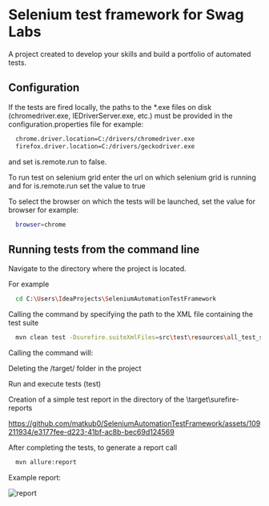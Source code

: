 # Selenium test framework for Swag Labs

A project created to develop your skills and build a portfolio of automated tests.

## Configuration
If the tests are fired locally, the paths to the *.exe files on disk (chromedriver.exe, IEDriverServer.exe, etc.) must be provided in the configuration.properties file  for example:

```bash
  chrome.driver.location=C:/drivers/chromedriver.exe
  firefox.driver.location=C:/drivers/geckodriver.exe
```
and set is.remote.run to false.

To run test on selenium grid enter the url on which selenium grid is running and for is.remote.run set the value to true

To select the browser on which the tests will be launched, set the value for browser for example:
```bash
  browser=chrome
```

## Running tests from the command line

Navigate to the directory where the project is located.

For example
```bash
  cd C:\Users\IdeaProjects\SeleniumAutomationTestFramework
```
Calling the command by specifying the path to the XML file containing the test suite

```bash
  mvn clean test -Dsurefire.suiteXmlFiles=src\test\resources\all_test_suite.xml
```
Calling the command will:

Deleting the /target/ folder in the project

Run and execute tests (test)

Creation of a simple test report in the directory of the \target\surefire-reports





https://github.com/matkub0/SeleniumAutomationTestFramework/assets/109211934/e3177fee-d223-41bf-ac8b-bec69d124569






After completing the tests, to generate a report call 

```bash
  mvn allure:report
```
Example report: 


![report](https://github.com/matkub0/SeleniumAutomationTestFramework/assets/109211934/fe2bad43-aa3c-43f3-b181-e4faabb28dc6)




